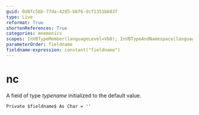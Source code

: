 ```yaml
---
guid: 0d8fc5bb-77da-4285-b6f6-dcf1351b603f
type: Live
reformat: True
shortenReferences: True
categories: mnemonics
scopes: InVBTypeMember(languageLevel=Vb8); InVBTypeAndNamespace(languageLevel=Vb8)
parameterOrder: fieldname
fieldname-expression: constant("fieldname")
---
```


# nc

A field of type $typename$ initialized to the default value.

```
Private $fieldname$ As Char = ''
```
